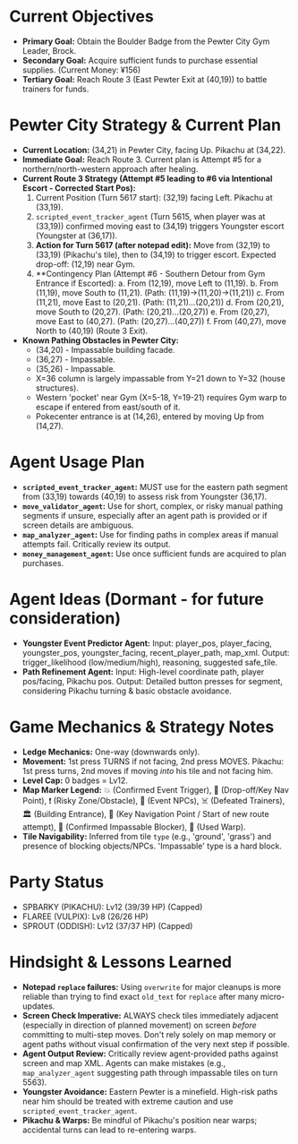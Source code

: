 # Current Objectives
*   **Primary Goal:** Obtain the Boulder Badge from the Pewter City Gym Leader, Brock.
*   **Secondary Goal:** Acquire sufficient funds to purchase essential supplies. (Current Money: ¥156)
*   **Tertiary Goal:** Reach Route 3 (East Pewter Exit at (40,19)) to battle trainers for funds.

# Pewter City Strategy & Current Plan
*   **Current Location:** (34,21) in Pewter City, facing Up. Pikachu at (34,22).
*   **Immediate Goal:** Reach Route 3. Current plan is Attempt #5 for a northern/north-western approach after healing.
*   **Current Route 3 Strategy (Attempt #5 leading to #6 via Intentional Escort - Corrected Start Pos):**
    1.  Current Position (Turn 5617 start): (32,19) facing Left. Pikachu at (33,19).
    2.  `scripted_event_tracker_agent` (Turn 5615, when player was at (33,19)) confirmed moving east to (34,19) triggers Youngster escort (Youngster at (36,17)).
    3.  **Action for Turn 5617 (after notepad edit):** Move from (32,19) to (33,19) (Pikachu's tile), then to (34,19) to trigger escort. Expected drop-off: (12,19) near Gym.
    4.  **Contingency Plan (Attempt #6 - Southern Detour from Gym Entrance if Escorted):
        a.  From (12,19), move Left to (11,19).
        b.  From (11,19), move South to (11,21). (Path: (11,19)->(11,20)->(11,21))
        c.  From (11,21), move East to (20,21). (Path: (11,21)...(20,21))
        d.  From (20,21), move South to (20,27). (Path: (20,21)...(20,27))
        e.  From (20,27), move East to (40,27). (Path: (20,27)...(40,27))
        f.  From (40,27), move North to (40,19) (Route 3 Exit).
*   **Known Pathing Obstacles in Pewter City:**
    *   (34,20) - Impassable building facade.
    *   (36,27) - Impassable.
    *   (35,26) - Impassable.
    *   X=36 column is largely impassable from Y=21 down to Y=32 (house structures).
    *   Western 'pocket' near Gym (X=5-18, Y=19-21) requires Gym warp to escape if entered from east/south of it.
    *   Pokecenter entrance is at (14,26), entered by moving Up from (14,27).

# Agent Usage Plan
*   **`scripted_event_tracker_agent`:** MUST use for the eastern path segment from (33,19) towards (40,19) to assess risk from Youngster (36,17).
*   **`move_validator_agent`:** Use for short, complex, or risky manual pathing segments if unsure, especially after an agent path is provided or if screen details are ambiguous.
*   **`map_analyzer_agent`:** Use for finding paths in complex areas if manual attempts fail. Critically review its output.
*   **`money_management_agent`:** Use once sufficient funds are acquired to plan purchases.

# Agent Ideas (Dormant - for future consideration)
*   **Youngster Event Predictor Agent:** Input: player_pos, player_facing, youngster_pos, youngster_facing, recent_player_path, map_xml. Output: trigger_likelihood (low/medium/high), reasoning, suggested safe_tile.
*   **Path Refinement Agent:** Input: High-level coordinate path, player pos/facing, Pikachu pos. Output: Detailed button presses for segment, considering Pikachu turning & basic obstacle avoidance.

# Game Mechanics & Strategy Notes
*   **Ledge Mechanics:** One-way (downwards only).
*   **Movement:** 1st press TURNS if not facing, 2nd press MOVES. Pikachu: 1st press turns, 2nd moves if moving *into* his tile and not facing him.
*   **Level Cap:** 0 badges = Lv12.
*   **Map Marker Legend:** 💥 (Confirmed Event Trigger), 🎯 (Drop-off/Key Nav Point), ❗ (Risky Zone/Obstacle), 💁 (Event NPCs), ☠️ (Defeated Trainers), 🏛️ (Building Entrance), 📍 (Key Navigation Point / Start of new route attempt), 🧱 (Confirmed Impassable Blocker), 🚪 (Used Warp).
*   **Tile Navigability:** Inferred from tile `type` (e.g., 'ground', 'grass') and presence of blocking objects/NPCs. 'Impassable' type is a hard block.

# Party Status
*   SPBARKY (PIKACHU): Lv12 (39/39 HP) (Capped)
*   FLAREE (VULPIX): Lv8 (26/26 HP)
*   SPROUT (ODDISH): Lv12 (37/37 HP) (Capped)

# Hindsight & Lessons Learned
*   **Notepad `replace` failures:** Using `overwrite` for major cleanups is more reliable than trying to find exact `old_text` for `replace` after many micro-updates.
*   **Screen Check Imperative:** ALWAYS check tiles immediately adjacent (especially in direction of planned movement) on screen *before* committing to multi-step moves. Don't rely solely on map memory or agent paths without visual confirmation of the very next step if possible.
*   **Agent Output Review:** Critically review agent-provided paths against screen and map XML. Agents can make mistakes (e.g., `map_analyzer_agent` suggesting path through impassable tiles on turn 5563).
*   **Youngster Avoidance:** Eastern Pewter is a minefield. High-risk paths near him should be treated with extreme caution and use `scripted_event_tracker_agent`.
*   **Pikachu & Warps:** Be mindful of Pikachu's position near warps; accidental turns can lead to re-entering warps.